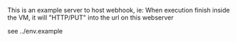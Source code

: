 This is an example server to host webhook,
ie: When execution finish inside the VM, it will "HTTP/PUT" into the url
on this webserver

see ../env.example
